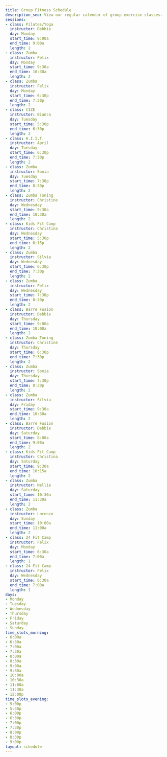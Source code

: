 ```yaml
---
title: Group Fitness Schedule
description_seo: View our regular calendar of group exercise classes.
sessions:
- class: Pilates/Yoga
  instructor: Debbie
  day: Monday
  start_time: 8:00a
  end_time: 9:00a
  length: 2
- class: Zumba
  instructor: Felix
  day: Monday
  start_time: 9:30a
  end_time: 10:30a
  length: 2
- class: Zumba
  instructor: Felix
  day: Monday
  start_time: 6:30p
  end_time: 7:30p
  length: 2
- class: CIZE
  instructor: Bianca
  day: Tuesday
  start_time: 5:30p
  end_time: 6:30p
  length: 2
- class: H.I.I.T.
  instructor: April
  day: Tuesday
  start_time: 6:30p
  end_time: 7:30p
  length: 2
- class: Zumba
  instructor: Sonia
  day: Tuesday
  start_time: 7:30p
  end_time: 8:30p
  length: 2
- class: Zumba Toning
  instructor: Christine
  day: Wednesday
  start_time: 9:30a
  end_time: 10:30a
  length: 2
- class: Kids Fit Camp
  instructor: Christina
  day: Wednesday
  start_time: 5:30p
  end_time: 6:15p
  length: 2
- class: Zumba
  instructor: Silvia
  day: Wednesday
  start_time: 6:30p
  end_time: 7:30p
  length: 2
- class: Zumba
  instructor: Felix
  day: Wednesday
  start_time: 7:30p
  end_time: 8:30p
  length: 2
- class: Barre Fusion
  instructor: Debbie
  day: Thursday
  start_time: 9:00a
  end_time: 10:00a
  length: 2
- class: Zumba Toning
  instructor: Christine
  day: Thursday
  start_time: 6:30p
  end_time: 7:30p
  length: 2
- class: Zumba
  instructor: Sonia
  day: Thursday
  start_time: 7:30p
  end_time: 8:30p
  length: 2
- class: Zumba
  instructor: Silvia
  day: Friday
  start_time: 9:30a
  end_time: 10:30a
  length: 2
- class: Barre Fusion
  instructor: Debbie
  day: Saturday
  start_time: 8:00a
  end_time: 9:00a
  length: 2
- class: Kids Fit Camp
  instructor: Christina
  day: Saturday
  start_time: 9:30a
  end_time: 10:15a
  length: 2
- class: Zumba
  instructor: Nellie
  day: Saturday
  start_time: 10:30a
  end_time: 11:30a
  length: 2
- class: Zumba
  instructor: Lorenzo
  day: Sunday
  start_time: 10:00a
  end_time: 11:00a
  length: 2
- class: 24 Fit Camp
  instructor: Felix
  day: Monday
  start_time: 6:30a
  end_time: 7:00a
  length: 1
- class: 24 Fit Camp
  instructor: Felix
  day: Wednesday
  start_time: 6:30a
  end_time: 7:00a
  length: 1
days:
- Monday
- Tuesday
- Wednesday
- Thursday
- Friday
- Saturday
- Sunday
time_slots_morning:
- 6:00a
- 6:30a
- 7:00a
- 7:30a
- 8:00a
- 8:30a
- 9:00a
- 9:30a
- 10:00a
- 10:30a
- 11:00a
- 11:30a
- 12:00p
time_slots_evening:
- 5:00p
- 5:30p
- 6:00p
- 6:30p
- 7:00p
- 7:30p
- 8:00p
- 8:30p
- 9:00p
layout: schedule
---
```


